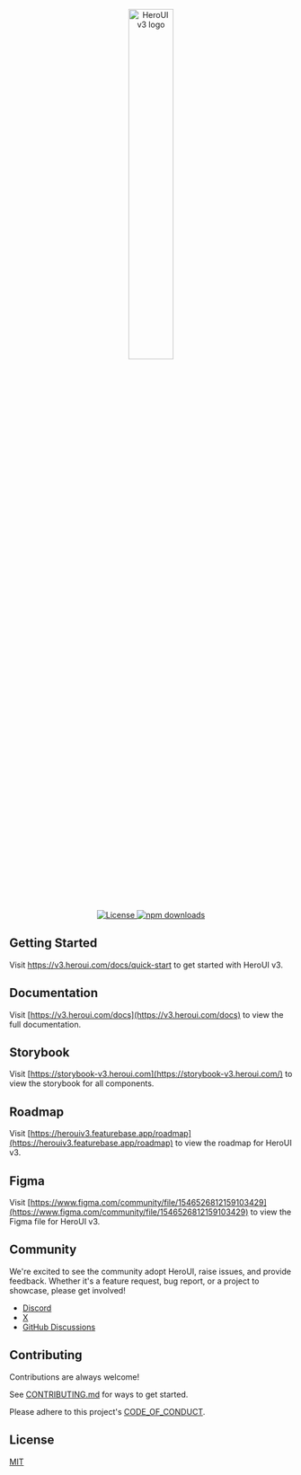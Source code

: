 <p align="center">
  <a href="https://v3.heroui.com">
    <picture>
      <!-- White logo for dark mode -->
      <source 
        media="(prefers-color-scheme: dark)" 
        srcset="https://heroui-assets.nyc3.cdn.digitaloceanspaces.com/images/hero-web-logo-white.png"
      >
      <!-- Black logo for light mode (default fallback) -->
      <img 
        alt="HeroUI v3 logo" 
        width="40%" 
        src="https://heroui-assets.nyc3.cdn.digitaloceanspaces.com/images/hero-web-logo-black.png"
      >
    </picture>
  </a>
</p>
</br>
<p align="center">
  <a href="https://github.com/heroui-inc/heroui/blob/main/LICENSE">
    <img src="https://img.shields.io/npm/l/@heroui/react?style=flat" alt="License">
  </a>
  <a href="https://www.npmjs.com/package/@heroui/react">
    <img src="https://img.shields.io/npm/dm/@heroui/react.svg?style=flat-round" alt="npm downloads">
  </a>
</p>

## Getting Started

Visit <a aria-label="heroui learn" href="https://v3.heroui.com/docs/quick-start">https://v3.heroui.com/docs/quick-start</a> to get started with HeroUI v3.

## Documentation

Visit [https://v3.heroui.com/docs](https://v3.heroui.com/docs) to view the full documentation.

## Storybook

Visit [https://storybook-v3.heroui.com](https://storybook-v3.heroui.com/) to view the storybook for all components.

## Roadmap

Visit [https://herouiv3.featurebase.app/roadmap](https://herouiv3.featurebase.app/roadmap) to view the roadmap for HeroUI v3.

## Figma

Visit [https://www.figma.com/community/file/1546526812159103429](https://www.figma.com/community/file/1546526812159103429) to view the Figma file for HeroUI v3.

## Community

We're excited to see the community adopt HeroUI, raise issues, and provide feedback.
Whether it's a feature request, bug report, or a project to showcase, please get involved!

- [Discord](https://discord.gg/9b6yyZKmH4)
- [X](https://x.com/hero_ui)
- [GitHub Discussions](https://github.com/heroui-inc/heroui/discussions)

## Contributing

Contributions are always welcome!

See [CONTRIBUTING.md](https://github.com/heroui-inc/heroui/blob/main/CONTRIBUTING.md) for ways to get started.

Please adhere to this project's [CODE_OF_CONDUCT](https://github.com/heroui-inc/heroui/blob/main/CODE_OF_CONDUCT.md).

## License

[MIT](https://choosealicense.com/licenses/mit/)
